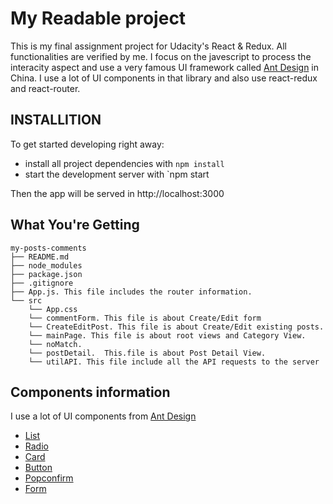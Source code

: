 # My Readable project

This is my final assignment project for Udacity's React & Redux. All functionalities are verified by me. I focus on the javescript to process the interacity aspect and use a very famous UI framework called [Ant Design](https://ant.design/docs/react/introduce) in China. I use a lot of UI components in that library and
also use react-redux and react-router.

## INSTALLITION

To get started developing right away:

- install all project dependencies with `npm install`
- start the development server with `npm start

Then the app will be served in http://localhost:3000

## What You're Getting

```
my-posts-comments
├── README.md
├── node_modules
├── package.json
├── .gitignore
├── App.js. This file includes the router information.
└── src
    └── App.css
    └── commentForm. This file is about Create/Edit form
    └── CreateEditPost. This file is about Create/Edit existing posts.
    └── mainPage. This file is about root views and Category View. 
    └── noMatch.  
    └── postDetail.  This.file is about Post Detail View.
    └── utilAPI. This file include all the API requests to the server
 ```
 
 
 ## Components information
 
 I use a lot of UI components from [Ant Design](https://ant.design/) 
 
- [List](https://ant.design/components/list/)
- [Radio](https://ant.design/components/radio/)
- [Card](https://ant.design/components/card/)
- [Button](https://ant.design/components/button/)
- [Popconfirm](https://ant.design/components/popconfirm/)
- [Form](https://ant.design/components/form/)
